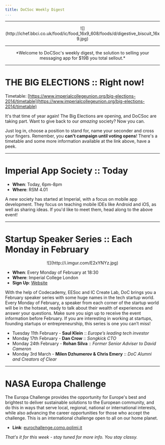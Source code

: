 ```yaml
---
title: DoCSoc Weekly Digest
...
```


---

<center>![](http://ichef.bbci.co.uk/food/ic/food_16x9_608/foods/d/digestive_biscuit_16x9.jpg)</center>

---

<center>*Welcome to DoCSoc's weekly digest, the solution to selling your messaging app for $19B you total sellout.*</center>

---

# THE BIG ELECTIONS :: Right now!

Timetable: [https://www.imperialcollegeunion.org/big-elections-2014/timetable](https://www.imperialcollegeunion.org/big-elections-2014/timetable)

It's that time of year again! The Big Elections are opening, and DoCSoc are taking part. Want to give back to our *amazing* society? Now you can.

Just log in, choose a position to stand for, name your seconder and cross your fingers. Remember, you **can't campaign until voting opens**! There's a timetable and some more information available at the link above, have a peek.

---

# Imperial App Society :: Today

- **When**: Today, 6pm-8pm
- **Where**: RSM 4.01

A new society has started at Imperial, with a focus on mobile app development. They focus on teaching mobile IDEs like Android and iOS, as well as sharing ideas. If you'd like to meet them, head along to the above event!

---

# Startup Speaker Series :: Each Monday in February

<center>![](http://i.imgur.com/E2xYNYz.jpg)</center>

- **When**: Every Monday of February at 18:30
- **Where**: Imperial College London
- **Sign Up**: [Website](http://www.docsoc.co.uk/sss/signup)

With the help of Codecademy, EESoc and IC Create Lab, DoC brings you a February speaker series with some huge names in the tech startup world. Every Monday of February, a speaker from each corner of the startup world will be in the hotseat, ready to talk about their wealth of experiences and answer your questions. Make sure you sign up to receive the event information before February. If you are interesting in working at startups, founding startups or entrepreneurship, this series is one you can’t miss!

- Tuesday 11th February - **Saul Klein** :: *Europe’s leading tech investor*
- Monday 17th February - **Dan Crow** :: *Songkick CTO*
- Monday 24th February - **Rohan Silva** :: *Former Senior Adviser to David Cameron*
- Monday 3rd March - **Milen Dzhumerov & Chris Emery** :: *DoC Alumni and Creators of Clear*

---

# NASA Europa Challenge

The Europa Challenge provides the opportunity for Europe's best and brightest to deliver sustainable solutions to the European community, and do this in ways that serve local, regional, national or international interests, while also advancing the career opportunities for those who accept the challenge. This is an international challenge open to all on our home planet.

- **Link**: [eurochallenge.como.polimi.it](http://eurochallenge.como.polimi.it/)

*That's it for this week - stay tuned for more info. You stay classy.*
